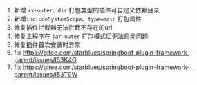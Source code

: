 1. 新增 `xx-outer、dir` 打包类型的插件可自定义依赖目录
2. 新增`includeSystemScope`、`type=main` 打包属性
3. 修复插件拦截器无法拦截不存在的url
4. 修复主程序在 `jar-outer` 打包模式后无法启动问题
5. 修复插件首次安装时异常
6. fix https://gitee.com/starblues/springboot-plugin-framework-parent/issues/I53K4G
7. fix https://gitee.com/starblues/springboot-plugin-framework-parent/issues/I53T9W